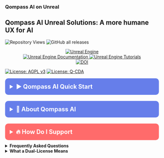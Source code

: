 <!------------/qompassai/unreal/README.md ---------------->
<!-- ----------Qompass AI on Unreal ---------------------->
<!-- Copyright (C) 2025 Qompass AI, All rights reserved -->
<!-------------------------------------------------------->

<h3> Qompass AI on Unreal </h3>

<h2> Qompass AI Unreal Solutions: A more humane UX for AI </h2>

![Repository Views](https://komarev.com/ghpvc/?username=qompassai-unreal)
![GitHub all releases](https://img.shields.io/github/downloads/qompassai/unreal/total?style=flat-square)
<p align="center">
<a href="https://www.unrealengine.com/">
  <img src="https://img.shields.io/badge/Unreal_Engine-0E1128?style=for-the-badge&logo=unrealengine&logoColor=white" alt="Unreal Engine">
</a>
<br>
<a href="https://docs.unrealengine.com/">
  <img src="https://img.shields.io/badge/UE_Documentation-blue?style=flat-square" alt="Unreal Engine Documentation">
</a>
<a href="https://github.com/topics/unreal-engine">
  <img src="https://img.shields.io/badge/UE_Tutorials-green?style=flat-square" alt="Unreal Engine Tutorials">
</a>
<br>
<a href="https://doi.org/10.5281/zenodo.16170575">
  <img src="https://zenodo.org/badge/DOI/10.5281/zenodo.16170575.svg" alt="DOI">
</a>

  <a href="https://www.gnu.org/licenses/agpl-3.0"><img src="https://img.shields.io/badge/License-AGPL%20v3-blue.svg" alt="License: AGPL v3"></a>
  <a href="./LICENSE-QCDA"><img src="https://img.shields.io/badge/license-Q--CDA-lightgrey.svg" alt="License: Q-CDA"></a>
</p>


<details>
  <summary style="font-size: 1.4em; font-weight: bold; padding: 15px; background: #667eea; color: white; border-radius: 10px; cursor: pointer; margin: 10px 0;">
    <strong>▶️ Qompass AI Quick Start</strong>
  </summary>
  <div style="background: #f8f9fa; padding: 15px; border-radius: 5px; margin-top: 10px; font-family: monospace;">

```bash  
curl -fsSL https://raw.githubusercontent.com/qompassai/unreal/main/scripts/quickstart.sh | sh
```
  </div>
  <blockquote style="font-size: 1.2em; line-height: 1.8; padding: 25px; background: #f8f9fa; border-left: 6px solid #667eea; border-radius: 8px; margin: 15px 0; box-shadow: 0 2px 8px rgba(0,0,0,0.1);">
    <details>
      <summary style="font-size: 1em; font-weight: bold; padding: 10px; background: #e9ecef; color: #333; border-radius: 5px; cursor: pointer; margin: 10px 0;">
        <strong>📄 We advise you read the script BEFORE running it 😉</strong>
      </summary>
      <pre style="background: #fff; padding: 15px; border-radius: 5px; border: 1px solid #ddd; overflow-x: auto;">
#!/usr/bin/env sh
# /qompassai/unreal/scripts/quickstart.sh
# Qompass AI Unreal Quickstart
# Copyright (C) 2025 Qompass AI, All rights reserved
####################################################
set -eu
OS=$(uname -s | tr '[:upper:]' '[:lower:]')
case "$OS" in
linux*)
	OS="linux"
	LOCAL="$HOME/.local"
	;;
darwin*)
	OS="macos"
	LOCAL="$HOME/.local"
	;;
msys* | mingw* | cygwin*)
	OS="windows"
	LOCAL="$USERPROFILE/.local"
	;;
*)
	echo "❌ Unsupported OS for this script."
	exit 1
	;;
esac
BIN="$LOCAL/bin"
mkdir -p "$BIN"
echo "╭─────────────────────────────────────────────╮"
echo "│   Qompass AI · Unreal Engine Quickstart     │"
echo "╰─────────────────────────────────────────────╯"
echo "  © 2025 Qompass AI. All rights reserved      "
echo
echo "Which Unreal Engine version do you want to set up?"
echo "  1) 5.6 (latest)"
echo "  2) 5.5"
echo "  3) 5.4"
echo "  4) Custom branch or tag"
echo "  q) Quit"
printf "Choose [1]: "
read -r verch
case "${verch:-1}" in
1 | "") UE_BRANCH="5.6" ;;
2) UE_BRANCH="5.5" ;;
3) UE_BRANCH="5.4" ;;
4)
	printf " Enter branch/tag: "
	read -r UE_BRANCH
	;;
q | Q) exit 0 ;;
*)
	echo "Invalid choice"
	exit 1
	;;
esac
UE_DIR="$LOCAL/UnrealEngine"
if [ ! -d "$UE_DIR" ]; then
	echo "==> Cloning Unreal Engine $UE_BRANCH into $UE_DIR ..."
	git clone -b "$UE_BRANCH" --single-branch "https://github.com/EpicGames/UnrealEngine.git" "$UE_DIR" ||
		git clone -b "$UE_BRANCH" --single-branch "git@github.com:EpicGames/UnrealEngine.git" "$UE_DIR"
else
	echo "==> Updating UE source for branch $UE_BRANCH ..."
	cd "$UE_DIR"
	git checkout "$UE_BRANCH"
	git fetch --all
fi
cd "$UE_DIR"
echo
echo "Pick platforms to build for (multi-select, e.g., 1 3 6)."
echo "  1) Linux (default)"
echo "  2) LinuxARM64"
echo "  3) Windows"
echo "  4) Mac"
echo "  5) Android"
echo "  6) iOS"
echo "  7) tvOS"
echo "  8) VisionOS"
echo "  a) All"
echo "  q) Quit"
printf "Which platform(s)? [1]: "
read -r plats
[ -z "${plats:-}" ] && plats="1"
[ "$plats" = "q" ] && exit 0
PLATFLAGS=""
PLATSDKS=""
for sel in $plats; do
	case "$sel" in
	1) PLATFLAGS="$PLATFLAGS Linux" ;;
	2) PLATFLAGS="$PLATFLAGS LinuxArm64" ;;
	3) PLATFLAGS="$PLATFLAGS Win64" ;;
	4) PLATFLAGS="$PLATFLAGS Mac" ;;
	5)
		PLATFLAGS="$PLATFLAGS Android"
		PLATSDKS="$PLATSDKS Android"
		;;
	6)
		PLATFLAGS="$PLATFLAGS IOS"
		PLATSDKS="$PLATSDKS IOS"
		;;
	7)
		PLATFLAGS="$PLATFLAGS TVOS"
		PLATSDKS="$PLATSDKS TVOS"
		;;
	8) PLATFLAGS="$PLATFLAGS VisionOS" ;;
	a | A)
		PLATFLAGS="Linux LinuxArm64 Win64 Mac Android IOS TVOS VisionOS"
		PLATSDKS="Android IOS TVOS"
		break
		;;
	*) ;;
	esac
done
echo
echo "Build system:"
echo "  1) Official Unreal Automation Tool (multi-platform, Installed Build) [default]"
echo "  2) Local developer Makefile build (for Linux devs, Editor only, fast)"
printf "Choose build system [1]: "
read -r buildsys
[ -z "$buildsys" ] && buildsys="1"
if [ "$buildsys" = "2" ]; then
	echo "==> Generating Makefiles for local developer build..."
	./GenerateProjectFiles.sh -makefiles
	echo
	echo "Makefile build menu:"
	echo "  1) Build Editor (default: Development)"
	echo "  2) Build Editor (Debug: much slower)"
	echo "  3) Build all essential tools (UnrealPak, ShaderCompileWorker, etc.)"
	echo "  4) Clean and full rebuild of Editor"
	echo "  5) Build UnrealGame"
	echo "  q) Quit"
	printf "Choose [1]: "
	read -r maketgt
	[ -z "$maketgt" ] && maketgt="1"
	echo "==> Ensuring ASP.NET Core HTTPS dev certificate is trusted for local development (if required)..."
dotnet dev-certs https --trust || {
  echo "❌ Could not trust HTTPS certificate. See https://aka.ms/dev-certs-trust for manual steps."
}
	case "$maketgt" in
	1 | "")
		echo "==> Building Unreal Editor (Development, StandardSet)..."
		make -j"$(nproc)" # "make" on its own builds the editor ("StandardSet")
		;;
	2)
		echo "==> Building Unreal Editor (Debug)..."
		make -j"$(nproc)" UnrealEditor-Linux-Debug
		;;
	3)
		echo "==> Building essential tools..."
		make -j"$(nproc)" CrashReportClient ShaderCompileWorker UnrealLightmass InterchangeWorker UnrealPak UnrealEditor
		;;
	4)
		echo "==> Cleaning and rebuilding the Editor..."
		make UnrealEditor ARGS="-clean" && make -j"$(nproc)" UnrealEditor
		;;
	5)
		echo "==> Building UnrealGame..."
		make -j"$(nproc)" UnrealGame
		;;
	q | Q)
		exit 0
		;;
	*)
		echo "Unknown choice, doing make (default)..."
		make -j"$(nproc)"
		;;
	esac
	if [ "$OS" = "linux" ]; then
		TOOLS="UnrealEditor UnrealPak ShaderCompileWorker CrashReportClient UnrealLightmass InterchangeWorker UnrealGame"
		TOOLROOT="$UE_DIR/Engine/Binaries/Linux"
		for tool in $TOOLS; do
			[ -f "$TOOLROOT/$tool" ] && ln -sf "$TOOLROOT/$tool" "$BIN/$tool" && echo "  → Symlinked $tool -> $BIN/$tool"
		done
		echo
		echo "==> Done. Run the editor with:"
		echo "cd $TOOLROOT"
		echo "./UnrealEditor"
		echo
		echo "To open a project:"
		echo "./UnrealEditor \"/path/to/YourProject.uproject\""
		echo
		echo "Append -game to run as a game, or see Unreal docs for more CLI options."
	else
		echo "Development makefile build is only implemented for Linux."
	fi
else
	echo
	echo "Choose configs (1 Development [default]   2 Debug   3 Test   4 Shipping   a All)"
	printf "Configs: "
	read -r buildconfs
	[ -z "${buildconfs:-}" ] && buildconfs="1"
	CONFVAL=""
	for sel in $buildconfs; do
		case "$sel" in
		1) CONFVAL="${CONFVAL}Development;" ;;
		2) CONFVAL="${CONFVAL}Debug;" ;;
		3) CONFVAL="${CONFVAL}Test;" ;;
		4) CONFVAL="${CONFVAL}Shipping;" ;;
		a | A)
			CONFVAL="Debug;Development;Test;Shipping"
			break
			;;
		*) ;;
		esac
	done
	CONFVAL=$(echo "$CONFVAL" | sed 's/;$//')
	echo "Enable extra build options:"
	echo "  1) Derived Data Cache (DDC)"
	echo "  2) CEF (Chromium Embedded Framework)"
	echo "  3) ISPC (Vectorization)"
	echo "  4) All"
	echo "  n) None [default]"
	printf "Features [n]: "
	read -r feat
	[ -z "$feat" ] && feat="n"
	WITH_DDC=false
	CEF3=false
	ISPC=false
	case "$feat" in
	4)
		WITH_DDC=true
		CEF3=true
		ISPC=true
		;;
	*)
		echo "$feat" | grep 1 >/dev/null && WITH_DDC=true
		echo "$feat" | grep 2 >/dev/null && CEF3=true
		echo "$feat" | grep 3 >/dev/null && ISPC=true
		;;
	esac
	echo "==> Updating submodules and prerequisites..."
	git submodule update --init --recursive
	./Setup.sh
	./GenerateProjectFiles.sh
	PLAT_SETS=""
	for pf in $PLATFLAGS; do
		PLAT_SETS="$PLAT_SETS -set:With${pf}=true"
	done
	CARGS=""
	[ "$CEF3" = "true" ] && CARGS="$CARGS -set:ExtraCompileArgs=-bCompileCEF3"
	[ "$ISPC" = "true" ] && CARGS="$CARGS -set:ExtraCompileArgs=-bCompileISPC"
	[ "$WITH_DDC" = "true" ] || WITH_DDC="false"
	echo "==> Building Unreal Engine with selected options..."
	./Engine/Build/BatchFiles/RunUAT.sh BuildGraph \
		-script=Engine/Build/InstalledEngineBuild.xml \
		-target="Make Installed Build Linux" \
		"$PLAT_SETS" \
		-set:GameConfigurations="$CONFVAL" \
		-set:WithDDC=$WITH_DDC \
		"$CARGS" \
		-set:CompileDatasmithPlugins=false \
		-set:AllowParallelExecutor=true
	echo "==> Build finished!"
	case "$OS" in
	linux)
		TOOLS="UnrealEditor UnrealPak ShaderCompileWorker"
		TOOLROOT="$UE_DIR/Engine/Binaries/Linux"
		;;
	macos)
		TOOLS="UnrealEditor UnrealPak ShaderCompileWorker UnrealVersionSelector"
		TOOLROOT="$UE_DIR/Engine/Binaries/Mac"
		;;
	windows)
		TOOLS="UnrealEditor.exe UnrealPak.exe ShaderCompileWorker.exe UnrealVersionSelector.exe"
		TOOLROOT="$UE_DIR/Engine/Binaries/Win64"
		;;
	esac
	for tool in $TOOLS; do
		src="$TOOLROOT/$tool"
		dest="$BIN/$(basename "$tool" .exe)"
		if [ -f "$src" ]; then
			ln -sf "$src" "$dest"
			echo "  → Symlinked $tool → $dest"
		else
			echo "  ⚠ Not found: $src (may not have been built for this platform)"
		fi
	done
	SETLINE="export PATH=\"$BIN:\$PATH\""
	for RCFILE in "$HOME/.bashrc" "$HOME/.zshrc" "$HOME/.profile"; do
		[ -f "$RCFILE" ] || continue
		grep -F "$SETLINE" "$RCFILE" >/dev/null 2>&1 ||
			{ printf '\n# Unreal Quickstart: Add local bin to PATH\n%s\n' "$SETLINE" >>"$RCFILE"; }
	done
	echo
	if [ -n "${PLATSDKS:-}" ]; then
		echo "SDK check results:"
		for sdk in $PLATSDKS; do
			found=0
			case "$sdk" in
			Android)
				(command -v sdkmanager >/dev/null 2>&1 || [ -d "$HOME/Android/Sdk" ]) && found=1
				;;
			IOS | TVOS)
				command -v xcodebuild >/dev/null 2>&1 && found=1
				;;
			esac
			if [ "$found" -eq 1 ]; then
				echo "  ✓ $sdk SDK found."
			else
				case "$sdk" in
				Android)
					echo "  ⚠ Android SDK not found. Install Android Studio and ensure ANDROID_HOME is set."
					;;
				IOS | TVOS)
					echo "  ⚠ Xcode or iOS/tvOS SDK not found. Install Xcode and Xcode command line tools."
					;;
				esac
			fi
		done
	fi
	echo
	echo "✅ Unreal Engine setup complete!"
	echo "  → Main editor: $BIN/UnrealEditor"
	for tool in UnrealPak ShaderCompileWorker UnrealVersionSelector; do
		[ -x "$BIN/$tool" ] && echo "  → $tool: $BIN/$tool"
	done
	echo "  → Source: $UE_DIR"
	echo "  → $BIN is in your PATH (after terminal restart)."
	echo
	echo "To launch Unreal Editor:"
	echo "  UnrealEditor"
	echo
	echo "★ You might need to install additional SDKs/platform tools as described above."
	echo "★ For advanced platform packaging/configuration, confirm in official Unreal documentation."
	echo
fi
exit 0</pre>
</details>
<p>Or, <a href="https://github.com/qompassai/unreal/blob/main/scripts/quickstart.sh" target="_blank">View the quickstart script directly</a>.</p>
</blockquote>
</details>

</blockquote>
</details>

<details>
<summary style="font-size: 1.4em; font-weight: bold; padding: 15px; background: #667eea; color: white; border-radius: 10px; cursor: pointer; margin: 10px 0;"><strong>🧭 About Qompass AI</strong></summary>
<blockquote style="font-size: 1.2em; line-height: 1.8; padding: 25px; background: #f8f9fa; border-left: 6px solid #667eea; border-radius: 8px; margin: 15px 0; box-shadow: 0 2px 8px rgba(0,0,0,0.1);">

<div align="center">
  <p>Matthew A. Porter<br>
  Former Intelligence Officer<br>
  Educator & Learner<br>
  DeepTech Founder & CEO</p>
</div>

<h3>Publications</h3>
  <p>
    <a href="https://orcid.org/0000-0002-0302-4812">
      <img src="https://img.shields.io/badge/ORCID-0000--0002--0302--4812-green?style=flat-square&logo=orcid" alt="ORCID">
    </a>
    <a href="https://www.researchgate.net/profile/Matt-Porter-7">
      <img src="https://img.shields.io/badge/ResearchGate-Open--Research-blue?style=flat-square&logo=researchgate" alt="ResearchGate">
    </a>
    <a href="https://zenodo.org/communities/qompassai">
      <img src="https://img.shields.io/badge/Zenodo-Publications-blue?style=flat-square&logo=zenodo" alt="Zenodo">
    </a>
  </p>

<h3>Developer Programs</h3>

[![NVIDIA Developer](https://img.shields.io/badge/NVIDIA-Developer_Program-76B900?style=for-the-badge\&logo=nvidia\&logoColor=white)](https://developer.nvidia.com/)
[![Meta Developer](https://img.shields.io/badge/Meta-Developer_Program-0668E1?style=for-the-badge\&logo=meta\&logoColor=white)](https://developers.facebook.com/)
[![HackerOne](https://img.shields.io/badge/-HackerOne-%23494649?style=for-the-badge\&logo=hackerone\&logoColor=white)](https://hackerone.com/phaedrusflow)
[![HuggingFace](https://img.shields.io/badge/HuggingFace-qompass-yellow?style=flat-square\&logo=huggingface)](https://huggingface.co/qompass)
[![Epic Games Developer](https://img.shields.io/badge/Epic_Games-Developer_Program-313131?style=for-the-badge\&logo=epic-games\&logoColor=white)](https://dev.epicgames.com/)

<h3>Professional Profiles</h3>
  <p>
    <a href="https://www.linkedin.com/in/matt-a-porter-103535224/">
      <img src="https://img.shields.io/badge/LinkedIn-Matt--Porter-blue?style=flat-square&logo=linkedin" alt="Personal LinkedIn">
    </a>
    <a href="https://www.linkedin.com/company/95058568/">
      <img src="https://img.shields.io/badge/LinkedIn-Qompass--AI-blue?style=flat-square&logo=linkedin" alt="Startup LinkedIn">
    </a>
  </p>

<h3>Social Media</h3>
  <p>
    <a href="https://twitter.com/PhaedrusFlow">
      <img src="https://img.shields.io/badge/Twitter-@PhaedrusFlow-blue?style=flat-square&logo=twitter" alt="X/Twitter">
    </a>
    <a href="https://www.instagram.com/phaedrusflow">
      <img src="https://img.shields.io/badge/Instagram-phaedrusflow-purple?style=flat-square&logo=instagram" alt="Instagram">
    </a>
    <a href="https://www.youtube.com/@qompassai">
      <img src="https://img.shields.io/badge/YouTube-QompassAI-red?style=flat-square&logo=youtube" alt="Qompass AI YouTube">
    </a>
  </p>

</blockquote>
</details>

<details>
<summary style="font-size: 1.4em; font-weight: bold; padding: 15px; background: #ff6b6b; color: white; border-radius: 10px; cursor: pointer; margin: 10px 0;"><strong>🔥 How Do I Support</strong></summary>
<blockquote style="font-size: 1.2em; line-height: 1.8; padding: 25px; background: #fff5f5; border-left: 6px solid #ff6b6b; border-radius: 8px; margin: 15px 0; box-shadow: 0 2px 8px rgba(0,0,0,0.1);">

<div align="center">

<table>
<tr>
<th align="center">🏛️ Qompass AI Pre-Seed Funding 2023-2025</th>
<th align="center">🏆 Amount</th>
<th align="center">📅 Date</th>
</tr>
<tr>
<td><a href="https://github.com/qompassai/r4r" title="RJOS/Zimmer Biomet Research Grant Repository">RJOS/Zimmer Biomet Research Grant</a></td>
<td align="center">$30,000</td>
<td align="center">March 2024</td>
</tr>
<tr>
<td><a href="https://github.com/qompassai/PathFinders" title="GitHub Repository">Pathfinders Intern Program</a><br>
<small><a href="https://www.linkedin.com/posts/evergreenbio_bioscience-internships-workforcedevelopment-activity-7253166461416812544-uWUM/" target="_blank">View on LinkedIn</a></small></td>
<td align="center">$2,000</td>
<td align="center">October 2024</td>
</tr>
</table>

<br>
<h4>🤝 How To Support Our Mission</h4>

[![GitHub Sponsors](https://img.shields.io/badge/GitHub-Sponsor-EA4AAA?style=for-the-badge\&logo=github-sponsors\&logoColor=white)](https://github.com/sponsors/phaedrusflow)
[![Patreon](https://img.shields.io/badge/Patreon-Support-F96854?style=for-the-badge\&logo=patreon\&logoColor=white)](https://patreon.com/qompassai)
[![Liberapay](https://img.shields.io/badge/Liberapay-Donate-F6C915?style=for-the-badge\&logo=liberapay\&logoColor=black)](https://liberapay.com/qompassai)
[![Open Collective](https://img.shields.io/badge/Open%20Collective-Support-7FADF2?style=for-the-badge\&logo=opencollective\&logoColor=white)](https://opencollective.com/qompassai)
[![Buy Me A Coffee](https://img.shields.io/badge/Buy%20Me%20A%20Coffee-Support-FFDD00?style=for-the-badge\&logo=buy-me-a-coffee\&logoColor=black)](https://www.buymeacoffee.com/phaedrusflow)

<details markdown="1">
<summary><strong>🔐 Cryptocurrency Donations</strong></summary>

**Monero (XMR):**

<div align="center">
  <img src="https://raw.githubusercontent.com/qompassai/svg/main/assets/monero-qr.svg" alt="Monero QR Code" width="180">
</div>

<div style="margin: 10px 0;">
    <code>42HGspSFJQ4MjM5ZusAiKZj9JZWhfNgVraKb1eGCsHoC6QJqpo2ERCBZDhhKfByVjECernQ6KeZwFcnq8hVwTTnD8v4PzyH</code>
  </div>

<button onclick="navigator.clipboard.writeText('42HGspSFJQ4MjM5ZusAiKZj9JZWhfNgVraKb1eGCsHoC6QJqpo2ERCBZDhhKfByVjECernQ6KeZwFcnq8hVwTTnD8v4PzyH')" style="padding: 6px 12px; background: #FF6600; color: white; border: none; border-radius: 4px; cursor: pointer;">
    📋 Copy Address
  </button>
<p><i>Funding helps us continue our research at the intersection of AI, healthcare, and education</i></p>

</blockquote>
</details>
</details>

<details id="FAQ">
  <summary><strong>Frequently Asked Questions</strong></summary>

### Q: How do you mitigate against bias?

**TLDR - we do math to make AI ethically useful**

### A: We delineate between mathematical bias (MB) - a fundamental parameter in neural network equations - and algorithmic/social bias (ASB). While MB is optimized during model training through backpropagation, ASB requires careful consideration of data sources, model architecture, and deployment strategies. We implement attention mechanisms for improved input processing and use legal open-source data and secure web-search APIs to help mitigate ASB.

[AAMC AI Guidelines | One way to align AI against ASB](https://www.aamc.org/about-us/mission-areas/medical-education/principles-ai-use)

### AI Math at a glance

## Forward Propagation Algorithm

$$
y = w_1x_1 + w_2x_2 + ... + w_nx_n + b
$$

Where:

- $y$ represents the model output
- $(x_1, x_2, ..., x_n)$ are input features
- $(w_1, w_2, ..., w_n)$ are feature weights
- $b$ is the bias term

### Neural Network Activation

For neural networks, the bias term is incorporated before activation:

$$
z = \sum_{i=1}^{n} w_ix_i + b
$$
$$
a = \sigma(z)
$$

Where:

- $z$ is the weighted sum plus bias
- $a$ is the activation output
- $\sigma$ is the activation function

### Attention Mechanism- aka what makes the Transformer (The "T" in ChatGPT) powerful

- [Attention High level overview video](https://www.youtube.com/watch?v=fjJOgb-E41w)

- [Attention Is All You Need Arxiv Paper](https://arxiv.org/abs/1706.03762)

The Attention mechanism equation is:

$$
Attention(Q, K, V) = softmax(\frac{QK^T}{\sqrt{d_k}})V
$$

Where:

- $Q$ represents the Query matrix
- $K$ represents the Key matrix
- $V$ represents the Value matrix
- $d_k$ is the dimension of the key vectors
- $\text{softmax}(\cdot)$ normalizes scores to sum to 1

### Q: Do I have to buy a Linux computer to use this? I don't have time for that!

### A: No. You can run Linux and/or the tools we share alongside your existing operating system:

- Windows users can use Windows Subsystem for Linux [WSL](https://learn.microsoft.com/en-us/windows/wsl/install)
- Mac users can use [Homebrew](https://brew.sh/)
- The code-base instructions were developed with both beginners and advanced users in mind.

### Q: Do you have to get a masters in AI?

### A: Not if you don't want to. To get competent enough to get past ChatGPT dependence at least, you just need a computer and a beginning's mindset. Huggingface is a good place to start.

- [Huggingface](https://docs.google.com/presentation/d/1IkzESdOwdmwvPxIELYJi8--K3EZ98_cL6c5ZcLKSyVg/edit#slide=id.p)

### Q: What makes a "small" AI model?

### A: AI models ~=10 billion(10B) parameters and below. For comparison, OpenAI's GPT4o contains approximately 200B parameters.

</details>

<details id="Dual-License Notice">
  <summary><strong>What a Dual-License Means</strong></summary>

### Protection for Vulnerable Populations

The dual licensing aims to address the cybersecurity gap that disproportionately affects underserved populations. As highlighted by recent attacks<sup><a href="#ref1">[1]</a></sup>, low-income residents, seniors, and foreign language speakers face higher-than-average risks of being victims of cyberattacks. By offering both open-source and commercial licensing options, we encourage the development of cybersecurity solutions that can reach these vulnerable groups while also enabling sustainable development and support.

### Preventing Malicious Use

The AGPL-3.0 license ensures that any modifications to the software remain open source, preventing bad actors from creating closed-source variants that could be used for exploitation. This is especially crucial given the rising threats to vulnerable communities, including children in educational settings. The attack on Minneapolis Public Schools, which resulted in the leak of 300,000 files and a $1 million ransom demand, highlights the importance of transparency and security<sup><a href="#ref8">[8]</a></sup>.

### Addressing Cybersecurity in Critical Sectors

The commercial license option allows for tailored solutions in critical sectors such as healthcare, which has seen significant impacts from cyberattacks. For example, the recent Change Healthcare attack<sup><a href="#ref4">[4]</a></sup> affected millions of Americans and caused widespread disruption for hospitals and other providers. In January 2025, CISA<sup><a href="#ref2">[2]</a></sup> and FDA<sup><a href="#ref3">[3]</a></sup> jointly warned of critical backdoor vulnerabilities in Contec CMS8000 patient monitors, revealing how medical devices could be compromised for unauthorized remote access and patient data manipulation.

### Supporting Cybersecurity Awareness

The dual licensing model supports initiatives like the Cybersecurity and Infrastructure Security Agency (CISA) efforts to improve cybersecurity awareness<sup><a href="#ref7">[7]</a></sup> in "target rich" sectors, including K-12 education<sup><a href="#ref5">[5]</a></sup>. By allowing both open-source and commercial use, we aim to facilitate the development of tools that support these critical awareness and protection efforts.

### Bridging the Digital Divide

The unfortunate reality is that too many individuals and organizations have gone into a frenzy in every facet of our daily lives<sup><a href="#ref6">[6]</a></sup>. These unfortunate folks identify themselves with their talk of "10X" returns and building towards Artificial General Intelligence aka "AGI" while offering GPT wrappers. Our dual licensing approach aims to acknowledge this deeply concerning predatory paradigm with clear eyes while still operating to bring the best parts of the open-source community with our services and solutions.

### Recent Cybersecurity Attacks

Recent attacks underscore the importance of robust cybersecurity measures:

- The Change Healthcare cyberattack in February 2024 affected millions of Americans and caused significant disruption to healthcare providers.
- The White House and Congress jointly designated October 2024 as Cybersecurity Awareness Month. This designation comes with over 100 actions that align the Federal government and public/private sector partners are taking to help every man, woman, and child to safely navigate the age of AI.

By offering both open source and commercial licensing options, we strive to create a balance that promotes innovation and accessibility. We address the complex cybersecurity challenges faced by vulnerable populations and critical infrastructure sectors as the foundation of our solutions, not an afterthought.

### References

<div id="footnotes">
<p id="ref1"><strong>[1]</strong> <a href="https://www.whitehouse.gov/briefing-room/statements-releases/2024/10/02/international-counter-ransomware-initiative-2024-joint-statement/">International Counter Ransomware Initiative 2024 Joint Statement</a></p>

<p id="ref2"><strong>[2]</strong> <a href="https://www.cisa.gov/sites/default/files/2025-01/fact-sheet-contec-cms8000-contains-a-backdoor-508c.pdf">Contec CMS8000 Contains a Backdoor</a></p>

<p id="ref3"><strong>[3]</strong> <a href="https://www.aha.org/news/headline/2025-01-31-cisa-fda-warn-vulnerabilities-contec-patient-monitors">CISA, FDA warn of vulnerabilities in Contec patient monitors</a></p>

<p id="ref4"><strong>[4]</strong> <a href="https://www.chiefhealthcareexecutive.com/view/the-top-10-health-data-breaches-of-the-first-half-of-2024">The Top 10 Health Data Breaches of the First Half of 2024</a></p>

<p id="ref5"><strong>[5]</strong> <a href="https://www.cisa.gov/K12Cybersecurity">CISA's K-12 Cybersecurity Initiatives</a></p>

<p id="ref6"><strong>[6]</strong> <a href="https://www.ftc.gov/business-guidance/blog/2024/09/operation-ai-comply-continuing-crackdown-overpromises-ai-related-lies">Federal Trade Commission Operation AI Comply: continuing the crackdown on overpromises and AI-related lies</a></p>

<p id="ref7"><strong>[7]</strong> <a href="https://www.whitehouse.gov/briefing-room/presidential-actions/2024/09/30/a-proclamation-on-cybersecurity-awareness-month-2024/">A Proclamation on Cybersecurity Awareness Month, 2024</a></p>

<p id="ref8"><strong>[8]</strong> <a href="https://therecord.media/minneapolis-schools-say-data-breach-affected-100000/">Minneapolis school district says data breach affected more than 100,000 people</a></p>
</div>
</details>
